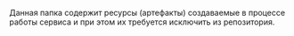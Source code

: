 Данная папка содержит ресурсы (артефакты) создаваемые в процессе работы сервиса и при этом их требуется исключить из репозитория.
